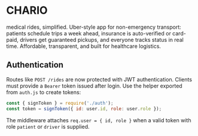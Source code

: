 # CHARIO
medical rides, simplified. Uber-style app for non-emergency transport: patients schedule trips a week ahead, insurance is auto-verified or card-paid, drivers get guaranteed pickups, and everyone tracks status in real time. Affordable, transparent, and built for healthcare logistics.

## Authentication

Routes like `POST /rides` are now protected with JWT authentication. Clients must
provide a `Bearer` token issued after login. Use the helper exported from
`auth.js` to create tokens:

```javascript
const { signToken } = require('./auth');
const token = signToken({ id: user.id, role: user.role });
```

The middleware attaches `req.user = { id, role }` when a valid token with role
`patient` or `driver` is supplied.
